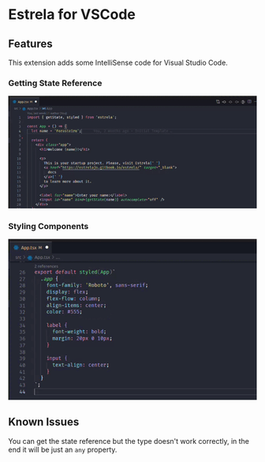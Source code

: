 # Estrela for VSCode

## Features

This extension adds some IntelliSense code for Visual Studio Code.

### Getting State Reference

![State Reference](https://github.com/estrelajs/language-tools/raw/main/packages/estrela-vscode/assets/state_demo.gif)

### Styling Components

![Styled Components](https://github.com/estrelajs/language-tools/raw/main/packages/estrela-vscode/assets/styled_demo.gif)

## Known Issues

You can get the state reference but the type doesn't work correctly, in the end it will be just an `any` property.
